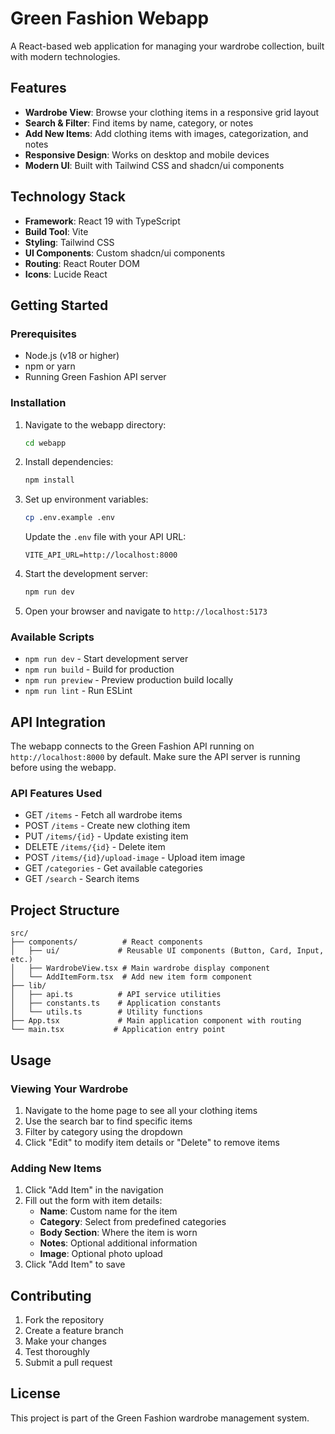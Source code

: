 # Green Fashion Webapp

A React-based web application for managing your wardrobe collection, built with modern technologies.

## Features

- **Wardrobe View**: Browse your clothing items in a responsive grid layout
- **Search & Filter**: Find items by name, category, or notes
- **Add New Items**: Add clothing items with images, categorization, and notes
- **Responsive Design**: Works on desktop and mobile devices
- **Modern UI**: Built with Tailwind CSS and shadcn/ui components

## Technology Stack

- **Framework**: React 19 with TypeScript
- **Build Tool**: Vite
- **Styling**: Tailwind CSS
- **UI Components**: Custom shadcn/ui components
- **Routing**: React Router DOM
- **Icons**: Lucide React

## Getting Started

### Prerequisites

- Node.js (v18 or higher)
- npm or yarn
- Running Green Fashion API server

### Installation

1. Navigate to the webapp directory:
   ```bash
   cd webapp
   ```

2. Install dependencies:
   ```bash
   npm install
   ```

3. Set up environment variables:
   ```bash
   cp .env.example .env
   ```

   Update the `.env` file with your API URL:
   ```
   VITE_API_URL=http://localhost:8000
   ```

4. Start the development server:
   ```bash
   npm run dev
   ```

5. Open your browser and navigate to `http://localhost:5173`

### Available Scripts

- `npm run dev` - Start development server
- `npm run build` - Build for production
- `npm run preview` - Preview production build locally
- `npm run lint` - Run ESLint

## API Integration

The webapp connects to the Green Fashion API running on `http://localhost:8000` by default. Make sure the API server is running before using the webapp.

### API Features Used

- GET `/items` - Fetch all wardrobe items
- POST `/items` - Create new clothing item
- PUT `/items/{id}` - Update existing item
- DELETE `/items/{id}` - Delete item
- POST `/items/{id}/upload-image` - Upload item image
- GET `/categories` - Get available categories
- GET `/search` - Search items

## Project Structure

```
src/
├── components/          # React components
│   ├── ui/             # Reusable UI components (Button, Card, Input, etc.)
│   ├── WardrobeView.tsx # Main wardrobe display component
│   └── AddItemForm.tsx  # Add new item form component
├── lib/
│   ├── api.ts          # API service utilities
│   ├── constants.ts    # Application constants
│   └── utils.ts        # Utility functions
├── App.tsx             # Main application component with routing
└── main.tsx           # Application entry point
```

## Usage

### Viewing Your Wardrobe

1. Navigate to the home page to see all your clothing items
2. Use the search bar to find specific items
3. Filter by category using the dropdown
4. Click "Edit" to modify item details or "Delete" to remove items

### Adding New Items

1. Click "Add Item" in the navigation
2. Fill out the form with item details:
   - **Name**: Custom name for the item
   - **Category**: Select from predefined categories
   - **Body Section**: Where the item is worn
   - **Notes**: Optional additional information
   - **Image**: Optional photo upload
3. Click "Add Item" to save

## Contributing

1. Fork the repository
2. Create a feature branch
3. Make your changes
4. Test thoroughly
5. Submit a pull request

## License

This project is part of the Green Fashion wardrobe management system.
